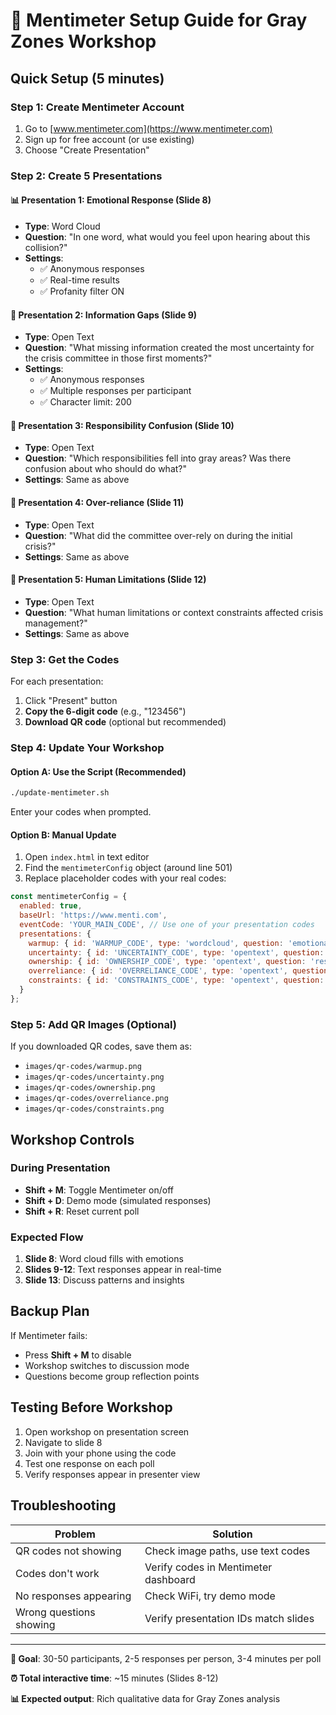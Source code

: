 # 🚀 Mentimeter Setup Guide for Gray Zones Workshop

## Quick Setup (5 minutes)

### Step 1: Create Mentimeter Account
1. Go to [www.mentimeter.com](https://www.mentimeter.com)
2. Sign up for free account (or use existing)
3. Choose "Create Presentation" 

### Step 2: Create 5 Presentations

#### 📊 Presentation 1: Emotional Response (Slide 8)
- **Type**: Word Cloud
- **Question**: "In one word, what would you feel upon hearing about this collision?"
- **Settings**: 
  - ✅ Anonymous responses
  - ✅ Real-time results
  - ✅ Profanity filter ON

#### 💭 Presentation 2: Information Gaps (Slide 9)
- **Type**: Open Text
- **Question**: "What missing information created the most uncertainty for the crisis committee in those first moments?"
- **Settings**:
  - ✅ Anonymous responses
  - ✅ Multiple responses per participant
  - ✅ Character limit: 200

#### 👥 Presentation 3: Responsibility Confusion (Slide 10)
- **Type**: Open Text  
- **Question**: "Which responsibilities fell into gray areas? Was there confusion about who should do what?"
- **Settings**: Same as above

#### 🎯 Presentation 4: Over-reliance (Slide 11)
- **Type**: Open Text
- **Question**: "What did the committee over-rely on during the initial crisis?"
- **Settings**: Same as above

#### 🚧 Presentation 5: Human Limitations (Slide 12)
- **Type**: Open Text
- **Question**: "What human limitations or context constraints affected crisis management?"
- **Settings**: Same as above

### Step 3: Get the Codes
For each presentation:
1. Click "Present" button
2. **Copy the 6-digit code** (e.g., "123456")
3. **Download QR code** (optional but recommended)

### Step 4: Update Your Workshop

#### Option A: Use the Script (Recommended)
```bash
./update-mentimeter.sh
```
Enter your codes when prompted.

#### Option B: Manual Update
1. Open `index.html` in text editor
2. Find the `mentimeterConfig` object (around line 501)
3. Replace placeholder codes with your real codes:

```javascript
const mentimeterConfig = {
  enabled: true,
  baseUrl: 'https://www.menti.com',
  eventCode: 'YOUR_MAIN_CODE', // Use one of your presentation codes
  presentations: {
    warmup: { id: 'WARMUP_CODE', type: 'wordcloud', question: 'emotional-response' },
    uncertainty: { id: 'UNCERTAINTY_CODE', type: 'opentext', question: 'information-gaps' },
    ownership: { id: 'OWNERSHIP_CODE', type: 'opentext', question: 'responsibility-confusion' },
    overreliance: { id: 'OVERRELIANCE_CODE', type: 'opentext', question: 'assumptions-dependencies' },
    constraints: { id: 'CONSTRAINTS_CODE', type: 'opentext', question: 'human-limitations' }
  }
};
```

### Step 5: Add QR Images (Optional)
If you downloaded QR codes, save them as:
- `images/qr-codes/warmup.png`
- `images/qr-codes/uncertainty.png`
- `images/qr-codes/ownership.png`
- `images/qr-codes/overreliance.png`
- `images/qr-codes/constraints.png`

## Workshop Controls

### During Presentation
- **Shift + M**: Toggle Mentimeter on/off
- **Shift + D**: Demo mode (simulated responses)
- **Shift + R**: Reset current poll

### Expected Flow
1. **Slide 8**: Word cloud fills with emotions
2. **Slides 9-12**: Text responses appear in real-time  
3. **Slide 13**: Discuss patterns and insights

## Backup Plan
If Mentimeter fails:
- Press **Shift + M** to disable
- Workshop switches to discussion mode
- Questions become group reflection points

## Testing Before Workshop
1. Open workshop on presentation screen
2. Navigate to slide 8
3. Join with your phone using the code
4. Test one response on each poll
5. Verify responses appear in presenter view

## Troubleshooting

| Problem | Solution |
|---------|----------|
| QR codes not showing | Check image paths, use text codes |
| Codes don't work | Verify codes in Mentimeter dashboard |
| No responses appearing | Check WiFi, try demo mode |
| Wrong questions showing | Verify presentation IDs match slides |

---

**🎯 Goal**: 30-50 participants, 2-5 responses per person, 3-4 minutes per poll

**⏰ Total interactive time**: ~15 minutes (Slides 8-12)

**📊 Expected output**: Rich qualitative data for Gray Zones analysis
